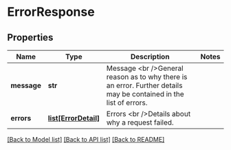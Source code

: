 # ErrorResponse

## Properties
Name | Type | Description | Notes
------------ | ------------- | ------------- | -------------
**message** | **str** |  Message &lt;br /&gt;General reason as to why there is an error. Further details may be contained in the list of errors. | 
**errors** | [**list[ErrorDetail]**](ErrorDetail.md) | Errors &lt;br /&gt;Details about why a request failed. | 

[[Back to Model list]](../README.md#documentation-for-models) [[Back to API list]](../README.md#documentation-for-api-endpoints) [[Back to README]](../README.md)


